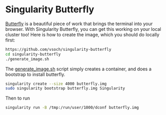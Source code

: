 # Singularity Butterfly

[Butterfly](https://github.com/paradoxxxzero/butterfly) is a beautiful piece of work that brings the terminal into your browser. With Singularity Butterfly, you can get this working on your local cluster too! Here is how to create the image, which you should do locally first:


```bash
https://github.com/vsoch/singularity-butterfly
cd singularity-butterfly
./generate_image.sh
```

The [generate_image.sh](generate_image.sh) script simply creates a container, and does a bootstrap to install butterfly.

```bash
singularity create --size 4000 butterfly.img
sudo singularity bootstrap butterfly.img Singularity
```

Then to run
```bash
singularity run -B /tmp:/run/user/1000/dconf butterfly.img
```
